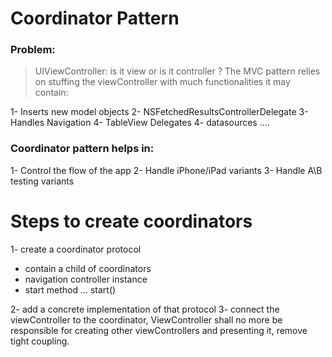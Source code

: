 # Coordinator Pattern

### Problem:

> UIViewController: 
is it view or is it controller ? 
The MVC pattern relies on stuffing the viewController with much functionalities it may contain:

1- Inserts new model objects 
2- NSFetchedResultsControllerDelegate 
3- Handles Navigation
4- TableView Delegates 
4- datasources ....

### Coordinator pattern helps in:

1- Control the flow of the app
2- Handle iPhone/iPad variants 
3- Handle A\B testing variants 


# Steps to create coordinators 

1- create a coordinator protocol 
- contain a child of coordinators 
- navigation controller instance 
- start method ... start()

2- add a concrete implementation of that protocol
3- connect the viewController to the coordinator, ViewController shall no more be responsible for creating other viewControllers and presenting it, remove tight coupling.


